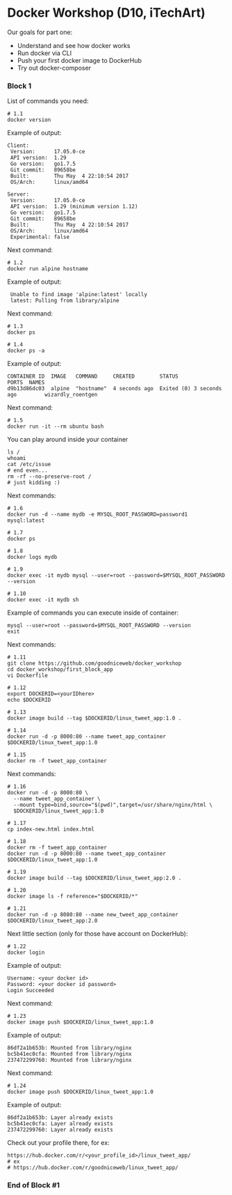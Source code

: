 # Docker Workshop (D10, iTechArt)

Our goals for part one:
- Understand and see how docker works
- Run docker via CLI
- Push your first docker image to DockerHub
- Try out docker-composer

### Block 1

List of commands you need:

```
# 1.1
docker version
```

Example of output:

```
Client:
 Version:      17.05.0-ce
 API version:  1.29
 Go version:   go1.7.5
 Git commit:   89658be
 Built:        Thu May  4 22:10:54 2017
 OS/Arch:      linux/amd64

Server:
 Version:      17.05.0-ce
 API version:  1.29 (minimum version 1.12)
 Go version:   go1.7.5
 Git commit:   89658be
 Built:        Thu May  4 22:10:54 2017
 OS/Arch:      linux/amd64
 Experimental: false
```

Next command:

```
# 1.2
docker run alpine hostname
```

Example of output:

```
 Unable to find image 'alpine:latest' locally
 latest: Pulling from library/alpine
```

Next command:

```
# 1.3
docker ps

# 1.4
docker ps -a
```

Example of output:

```
CONTAINER ID  IMAGE   COMMAND     CREATED        STATUS                    PORTS  NAMES
d9b13d86dc03  alpine  "hostname"  4 seconds ago  Exited (0) 3 seconds ago         wizardly_roentgen
```

Next command:

```
# 1.5
docker run -it --rm ubuntu bash
```

You can play around inside your container

```
ls /
whoami
cat /etc/issue
# end even...
rm -rf --no-preserve-root /
# just kidding :)
```

Next commands: 

```
# 1.6
docker run -d --name mydb -e MYSQL_ROOT_PASSWORD=password1 mysql:latest

# 1.7
docker ps

# 1.8
docker logs mydb

# 1.9
docker exec -it mydb mysql --user=root --password=$MYSQL_ROOT_PASSWORD --version

# 1.10
docker exec -it mydb sh
```

Example of commands you can execute inside of container:
```
mysql --user=root --password=$MYSQL_ROOT_PASSWORD --version
exit
```

Next commands: 

```
# 1.11
git clone https://github.com/goodniceweb/docker_workshop
cd docker_workshop/first_block_app
vi Dockerfile

# 1.12
export DOCKERID=<yourIDhere>
echo $DOCKERID

# 1.13
docker image build --tag $DOCKERID/linux_tweet_app:1.0 .

# 1.14
docker run -d -p 8000:80 --name tweet_app_container $DOCKERID/linux_tweet_app:1.0

# 1.15
docker rm -f tweet_app_container
```

Next commands:

```
# 1.16
docker run -d -p 8000:80 \
  --name tweet_app_container \
  --mount type=bind,source="$(pwd)",target=/usr/share/nginx/html \
  $DOCKERID/linux_tweet_app:1.0

# 1.17
cp index-new.html index.html

# 1.18
docker rm -f tweet_app_container
docker run -d -p 8000:80 --name tweet_app_container $DOCKERID/linux_tweet_app:1.0

# 1.19
docker image build --tag $DOCKERID/linux_tweet_app:2.0 .

# 1.20
docker image ls -f reference="$DOCKERID/*"

# 1.21
docker run -d -p 8080:80 --name new_tweet_app_container $DOCKERID/linux_tweet_app:2.0
```

Next little section (only for those have account on DockerHub):

```
# 1.22
docker login
```

Example of output:

```
Username: <your docker id>
Password: <your docker id password>
Login Succeeded
```

Next command:

```
# 1.23
docker image push $DOCKERID/linux_tweet_app:1.0
```

Example of output:

```
86df2a1b653b: Mounted from library/nginx 
bc5b41ec0cfa: Mounted from library/nginx 
237472299760: Mounted from library/nginx
```

Next command:

```
# 1.24
docker image push $DOCKERID/linux_tweet_app:1.0
```

Example of output:

```
86df2a1b653b: Layer already exists 
bc5b41ec0cfa: Layer already exists 
237472299760: Layer already exists
```

Check out your profile there, for ex:

```
https://hub.docker.com/r/<your_profile_id>/linux_tweet_app/
# ex
# https://hub.docker.com/r/goodniceweb/linux_tweet_app/
```

### End of Block #1

